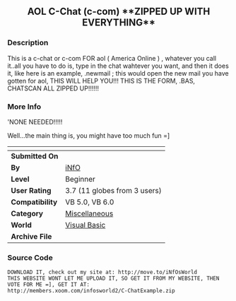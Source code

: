 ﻿<div align="center">

## AOL C\-Chat \(c\-com\)  \*\*ZIPPED UP WITH EVERYTHING\*\*


</div>

### Description

This is a c-chat or c-com FOR aol ( America Online ) , whatever you call it..all you have to do is, type in the chat wahtever you want, and then it does it, like here is an example, .newmail ; this would open the new mail you have gotten for aol, THIS WILL HELP YOU!!! THIS IS THE FORM, .BAS, CHATSCAN ALL ZIPPED UP!!!!!!
 
### More Info
 
'NONE NEEDED!!!!!

Well...the main thing is, you might have too much fun =]


<span>             |<span>
---                |---
**Submitted On**   |
**By**             |[iNfO](https://github.com/Planet-Source-Code/PSCIndex/blob/master/ByAuthor/info.md)
**Level**          |Beginner
**User Rating**    |3.7 (11 globes from 3 users)
**Compatibility**  |VB 5\.0, VB 6\.0
**Category**       |[Miscellaneous](https://github.com/Planet-Source-Code/PSCIndex/blob/master/ByCategory/miscellaneous__1-1.md)
**World**          |[Visual Basic](https://github.com/Planet-Source-Code/PSCIndex/blob/master/ByWorld/visual-basic.md)
**Archive File**   |[](https://github.com/Planet-Source-Code/info-aol-c-chat-c-com-zipped-up-with-everything__1-6170/archive/master.zip)





### Source Code

```
DOWNLOAD IT, check out my site at: http://move.to/iNfOsWorld
THIS WEBSITE WONT LET ME UPLOAD IT, SO GET IT FROM MY WEBSITE, THEN VOTE FOR ME =], GET IT AT:
http://members.xoom.com/infosworld2/C-ChatExample.zip
```

